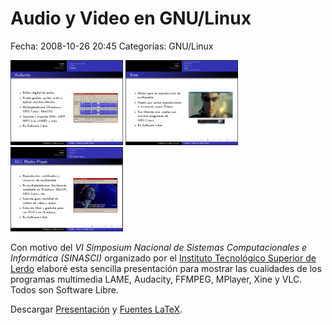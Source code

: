 Audio y Video en GNU/Linux
==========================

Fecha: 2008-10-26 20:45
Categorías: GNU/Linux

![Audacity](audio-y-video-en-gnu-linux/screenshot-audacity.png) ![Xine](audio-y-video-en-gnu-linux/screenshot-xine.png) ![VLC](audio-y-video-en-gnu-linux/screenshot-vlc.png)

Con motivo del *VI Simposium Nacional de Sistemas Computacionales e Informática (SINASCI)* organizado por el [Instituto Tecnológico Superior de Lerdo](http://www.itslerdo.edu.mx/) elaboré esta sencilla presentación para mostrar las cualidades de los programas multimedia LAME, Audacity, FFMPEG, MPlayer, Xine y VLC. Todos son Software Libre.

Descargar [Presentación](audio-y-video-en-gnu-linux/audio-y-video-en-gnu-linux.pdf) y [Fuentes LaTeX](audio-y-video-en-gnu-linux/audio-y-video-en-gnu-linux.tar.gz).
